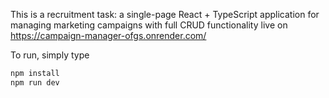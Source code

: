 This is a recruitment task: a single-page React + TypeScript application for managing marketing campaigns with full CRUD functionality live on https://campaign-manager-ofgs.onrender.com/

To run, simply type
```bash
npm install
npm run dev
```
